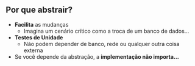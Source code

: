 ## Por que abstrair?

- **Facilita** as mudanças
  - Imagina um cenário crítico como a troca de um banco de dados...
- **Testes de Unidade**
  - Não podem depender de banco, rede ou qualquer outra coisa externa
- Se você depende da abstração, a **implementação não importa...**